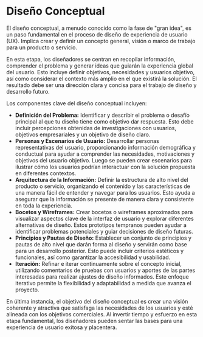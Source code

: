 # Diseño Conceptual

El diseño conceptual, a menudo conocido como la fase de "gran idea", es un paso fundamental en el proceso de diseño de experiencia de usuario (UX). Implica crear y definir un concepto general, visión o marco de trabajo para un producto o servicio.

En esta etapa, los diseñadores se centran en recopilar información, comprender el problema y generar ideas que guiarán la experiencia global del usuario. Esto incluye definir objetivos, necesidades y usuarios objetivo, así como considerar el contexto más amplio en el que existirá la solución. El resultado debe ser una dirección clara y concisa para el trabajo de diseño y desarrollo futuro.

Los componentes clave del diseño conceptual incluyen:

- **Definición del Problema:** Identificar y describir el problema o desafío principal al que tu diseño tiene como objetivo dar respuesta. Esto debe incluir percepciones obtenidas de investigaciones con usuarios, objetivos empresariales y un objetivo de diseño claro.
- **Personas y Escenarios de Usuario:** Desarrollar personas representativas del usuario, proporcionando información demográfica y conductual para ayudar a comprender las necesidades, motivaciones y objetivos del usuario objetivo. Luego se pueden crear escenarios para ilustrar cómo los usuarios podrían interactuar con la solución propuesta en diferentes contextos.
- **Arquitectura de la Información:** Definir la estructura de alto nivel del producto o servicio, organizando el contenido y las características de una manera fácil de entender y navegar para los usuarios. Esto ayuda a asegurar que la información se presente de manera clara y consistente en toda la experiencia.
- **Bocetos y Wireframes:** Crear bocetos o wireframes aproximados para visualizar aspectos clave de la interfaz de usuario y explorar diferentes alternativas de diseño. Estos prototipos tempranos pueden ayudar a identificar problemas potenciales y guiar decisiones de diseño futuras.
- **Principios y Pautas de Diseño:** Establecer un conjunto de principios y pautas de alto nivel que darán forma al diseño y servirán como base para un desarrollo posterior. Esto puede incluir criterios estéticos y funcionales, así como garantizar la accesibilidad y usabilidad.
- **Iteración:** Refinar e iterar continuamente sobre el concepto inicial, utilizando comentarios de pruebas con usuarios y aportes de las partes interesadas para realizar ajustes de diseño informados. Este enfoque iterativo permite la flexibilidad y adaptabilidad a medida que avanza el proyecto.

En última instancia, el objetivo del diseño conceptual es crear una visión coherente y atractiva que satisfaga las necesidades de los usuarios y esté alineada con los objetivos comerciales. Al invertir tiempo y esfuerzo en esta etapa fundamental, los diseñadores pueden sentar las bases para una experiencia de usuario exitosa y placentera.
